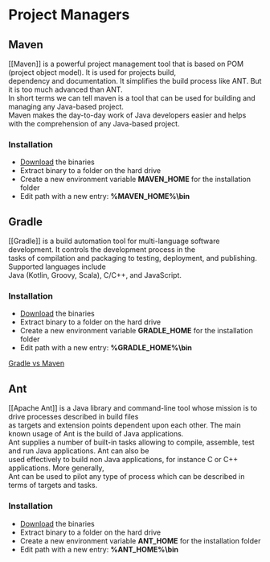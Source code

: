 # Project Managers  
  
## Maven  
  
[[Maven]] is a powerful project management tool that is based on POM (project object model). It is used for projects build,  
dependency and documentation. It simplifies the build process like ANT. But it is too much advanced than ANT.  
In short terms we can tell maven is a tool that can be used for building and managing any Java-based project.  
Maven makes the day-to-day work of Java developers easier and helps with the comprehension of any Java-based project.  
  
### Installation  
  
- [Download](https://maven.apache.org/download.cgi) the binaries  
- Extract binary to a folder on the hard drive  
- Create a new environment variable **MAVEN_HOME** for the installation folder  
- Edit path with a new entry: **%MAVEN_HOME%\bin**  
  
## Gradle  
  
[[Gradle]] is a build automation tool for multi-language software development. It controls the development process in the  
tasks of compilation and packaging to testing, deployment, and publishing. Supported languages include  
Java (Kotlin, Groovy, Scala), C/C++, and JavaScript.  
  
### Installation  
  
- [Download](https://gradle.org/releases/) the binaries  
- Extract binary to a folder on the hard drive  
- Create a new environment variable **GRADLE_HOME** for the installation folder  
- Edit path with a new entry: **%GRADLE_HOME%\bin**  
  
[Gradle vs Maven](https://gradle.org/maven-vs-gradle/)  
  
## Ant  
  
[[Apache Ant]] is a Java library and command-line tool whose mission is to drive processes described in build files  
as targets and extension points dependent upon each other. The main known usage of Ant is the build of Java applications.  
Ant supplies a number of built-in tasks allowing to compile, assemble, test and run Java applications. Ant can also be  
used effectively to build non Java applications, for instance C or C++ applications. More generally,  
Ant can be used to pilot any type of process which can be described in terms of targets and tasks.  
  
### Installation  
  
- [Download](https://ant.apache.org/bindownload.cgi) the binaries  
- Extract binary to a folder on the hard drive  
- Create a new environment variable **ANT_HOME** for the installation folder  
- Edit path with a new entry: **%ANT_HOME%\bin**